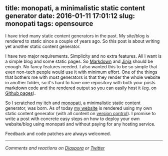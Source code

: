 title: monopati, a minimalistic static content generator
date: 2016-01-11 17:01:12
slug: monopati
tags: opensource
---

I have tried many static content generators in the past. My site/blog is rendered to static since a couple of years ago. So this post is about writing yet another static content generator.

I have two major requirements. Simplicity and no extra features. All I want is a simple blog and some static pages. So [Markdown](https://en.wikipedia.org/wiki/Markdown) and [Jinja](http://jinja.pocoo.org/) should be enough. No fancy features needed. I also wanted this to be so simple that even non-tech people would use it with minimum effort. One of the things that bothers me with most generators is that they render the whole website in another folder, so it's hard to have one repository with both your posts markdown code and the rendered output so you can easily host it (eg. on [Github pages](https://pages.github.com/)).

So I scratched my itch and [monopati](https://github.com/comzeradd/monopati), a minimalistic static content generator, was born. As of today [my website](https://www.roussos.cc) is rendered using my own static content generator (with all content on [version control](https://github.com/comzeradd/comzeradd.github.io)). I promise to write a post with concrete easy steps on how to deploy your own website/blog using monopati and without paying for any hosting service.

Feedback and code patches are always welcomed.

<hr />

*Comments and reactions on [Diaspora](https://librenet.gr/posts/551310) or [Twitter](https://twitter.com/comzeradd/status/686564094762201089)*

